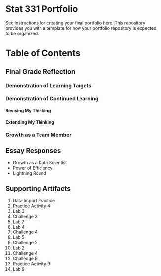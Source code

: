 # Stat 331 Portfolio

See instructions for creating your final portfolio [here](https://docs.google.com/document/d/11iHZbvXWEjcpJpBQ_O5wpYlVkPfmcyQFgBFqKMlVjg4/edit?usp=sharing). This repository provides you with a template for how your portfolio repository is expected to be organized. 

# Table of Contents 

## Final Grade Reflection

### Demonstration of Learning Targets

### Demonstration of Continued Learning

#### Revising My Thinking

#### Extending My Thinking

### Growth as a Team Member

## Essay Responses

* Growth as a Data Scientist
* Power of Efficiency
* Lightning Round

## Supporting Artifacts 

1. Data Import Practice
2. Practice Activity 4
3. Lab 3
4. Challenge 3
5. Lab 7
6. Lab 4 
7. Challenge 4
8. Lab 5
9. Challenge 2
10. Lab 2
11. Challenge 4
12. Challenge 9
13. Practice Activity 9
14. Lab 9
